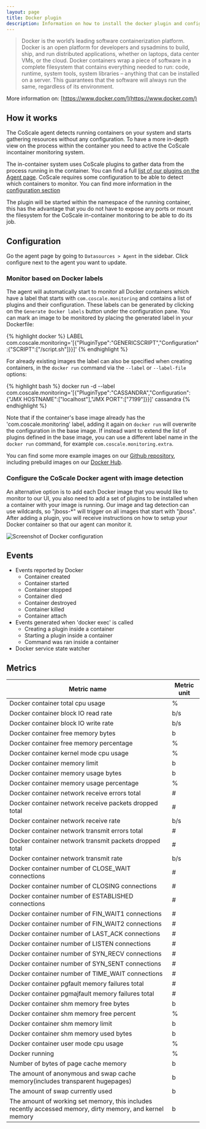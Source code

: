 ```yaml
---
layout: page
title: Docker plugin
description: Information on how to install the docker plugin and configure your container monitoring
---
```


> Docker is the world’s leading software containerization platform. Docker is an open platform for developers and sysadmins to build, ship, and run distributed applications, whether on laptops, data center VMs, or the cloud. Docker containers wrap a piece of software in a complete filesystem that contains everything needed to run: code, runtime, system tools, system libraries – anything that can be installed on a server. This guarantees that the software will always run the same, regardless of its environment.

More information on: [https://www.docker.com/](https://www.docker.com/)

## How it works
The CoScale agent detects running containers on your system and starts gathering resources without any configuration. To have a more in-depth view on the process within the container you need to active the CoScale incontainer monitoring system.

The in-container system uses CoScale plugins to gather data from the process running in the container. You can find a full [list of our plugins on the Agent page](/agent/index/#plugins). CoScale requires some configuration to be able to detect which containers to monitor. You can find more information in the [configuration section](#configuration)

The plugin will be started within the namespace of the running container, this has the advantage that you do not have to expose any ports or mount the filesystem for the CoScale in-container monitoring to be able to do its job.

## Configuration

Go the agent page by going to `Datasources > Agent` in the sidebar. Click configure next to the agent you want to update.

### Monitor based on Docker labels

The agent will automatically start to monitor all Docker containers which have a label that starts with `com.coscale.monitoring` and contains a list of plugins and their configuration. These labels can be generated by clicking on the `Generate Docker labels` button under the configuration pane. You can mark an image to be monitored by placing the generated label in your Dockerfile:

{% highlight docker %}
LABEL com.coscale.monitoring='[{"PluginType":"GENERICSCRIPT","Configuration":{"SCRIPT":["/script.sh"]}}]'
{% endhighlight %}

For already existing images the label can also be specified when creating containers, in the `docker run` command via the `--label` or `--label-file` options:

{% highlight bash %}
docker run -d --label com.coscale.monitoring='[{"PluginType":"CASSANDRA","Configuration":{"JMX HOSTNAME":["localhost"],"JMX PORT":["7199"]}}]' cassandra
{% endhighlight %}

Note that if the container's base image already has the 'com.coscale.monitoring' label, adding it again on `docker run` will overwrite the configuration in the base image. If instead want to extend the list of plugins defined in the base image, you can use a different label name in the `docker run` command, for example `com.coscale.monitoring.extra`.

You can find some more example images on our [Github repository](https://github.com/CoScale/docker-adapted), including prebuild images on our [Docker Hub](https://hub.docker.com/u/coscale/).

### Configure the CoScale Docker agent with image detection

An alternative option is to add each Docker image that you would like to monitor to our UI, you also need to add a set of plugins to be installed when a container with your image is running. Our image and tag detection can use wildcards, so "jboss-*" will trigger on all images that start with "jboss". After adding a plugin, you will receive instructions on how to setup your Docker container so that our agent can monitor it.

<img src="{{ site.baseurl}}/gfx/agent/plugins/docker/configuration.png" alt="Screenshot of Docker configuration" class="img-responsive" />

## Events

* Events reported by Docker
    * Container created
    * Container started
    * Container stopped
    * Container died
    * Container destroyed
    * Container killed
    * Container attach
* Events generated when 'docker exec' is called
    * Creating a plugin inside a container
    * Starting a plugin inside a container
    * Command was ran inside a container
* Docker service state watcher

## Metrics

| Metric name                                                                                               | Metric unit |
|-----------------------------------------------------------------------------------------------------------|-------------|
| Docker container total cpu usage                                                                          | %           |
| Docker container block IO read rate                                                                       | b/s         |
| Docker container block IO write rate                                                                      | b/s         |
| Docker container free memory bytes                                                                        | b           |
| Docker container free memory percentage                                                                   | %           |
| Docker container kernel mode cpu usage                                                                    | %           |
| Docker container memory limit                                                                             | b           |
| Docker container memory usage bytes                                                                       | b           |
| Docker container memory usage percentage                                                                  | %           |
| Docker container network receive errors total                                                             | #           |
| Docker container network receive packets dropped total                                                    | #           |
| Docker container network receive rate                                                                     | b/s         |
| Docker container network transmit errors total                                                            | #           |
| Docker container network transmit packets dropped total                                                   | #           |
| Docker container network transmit rate                                                                    | b/s         |
| Docker container number of CLOSE_WAIT connections                                                         | #           |
| Docker container number of CLOSING connections                                                            | #           |
| Docker container number of ESTABLISHED connections                                                        | #           |
| Docker container number of FIN_WAIT1 connections                                                          | #           |
| Docker container number of FIN_WAIT2 connections                                                          | #           |
| Docker container number of LAST_ACK connections                                                           | #           |
| Docker container number of LISTEN connections                                                             | #           |
| Docker container number of SYN_RECV connections                                                           | #           |
| Docker container number of SYN_SENT connections                                                           | #           |
| Docker container number of TIME_WAIT connections                                                          | #           |
| Docker container pgfault memory failures total                                                            | #           |
| Docker container pgmajfault memory failures total                                                         | #           |
| Docker container shm memory free bytes                                                                    | b           |
| Docker container shm memory free percent                                                                  | %           |
| Docker container shm memory limit                                                                         | b           |
| Docker container shm memory used bytes                                                                    | b           |
| Docker container user mode cpu usage                                                                      | %           |
| Docker running                                                                                            | %           |
| Number of bytes of page cache memory                                                                      | b           |
| The amount of anonymous and swap cache memory(includes transparent hugepages)                             | b           |
| The amount of swap currently used                                                                         | b           |
| The amount of working set memory, this includes recently accessed memory, dirty memory, and kernel memory | b           |
